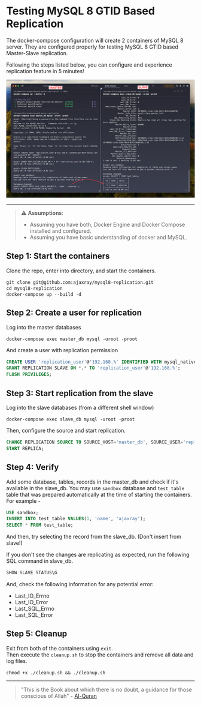 # Testing MySQL 8 GTID Based Replication 

The docker-compose configuration will create 2 containers of MySQL 8 server. 
They are configured properly for testing MySQL 8 GTID based Master-Slave replication.

Following the steps listed below, you can configure and experience replication feature in 5 minutes!

<a href="./screenshot.png" target="_blank">
    <img src="./screenshot.png" alt="MySQL GTID Master-Slave Replication" width="800px">
</a>

---

> ⚠️ **Assumptions**:
> - Assuming you have both, Docker Engine and Docker Compose installed and configured.
> - Assuming you have basic understanding of docker and MySQL. 

## Step 1: Start the containers

Clone the repo, enter into directory, and start the containers.
```shell
git clone git@github.com:ajaxray/mysql8-replication.git
cd mysql8-replication
docker-compose up --build -d
```

## Step 2: Create a user for replication

Log into the master databases

```shell
docker-compose exec master_db mysql -uroot -proot
```

And create a user with replication permission

```sql
CREATE USER 'replication_user'@'192.168.%' IDENTIFIED WITH mysql_native_password BY '123123';
GRANT REPLICATION SLAVE ON *.* TO 'replication_user'@'192.168.%';
FLUSH PRIVILEGES;
```

## Step 3: Start replication from the slave

Log into the slave databases (from a different shell window)

```shell
docker-compose exec slave_db mysql -uroot -proot
```

Then, configure the source and start replication.

```sql
CHANGE REPLICATION SOURCE TO SOURCE_HOST='master_db', SOURCE_USER='replication_user', SOURCE_PASSWORD='123123', SOURCE_AUTO_POSITION=1;
START REPLICA;
```

## Step 4: Verify

Add some database, tables, records in the master_db and check if it's available in the slave_db. 
You may use `sandbox` database and `test_table` table that was prepared automatically 
at the time of starting the containers. For example - 
```sql
USE sandbox;
INSERT INTO test_table VALUES(1, 'name', 'ajaxray');
SELECT * FROM test_table;
```
And then, try selecting the record from the slave_db. (Don't insert from slave!)

If you don't see the changes are replicating as expected, run the following SQL command in slave_db.
```sql
SHOW SLAVE STATUS\G
```
And, check the following information for any potential error:

- Last_IO_Errno
- Last_IO_Error
- Last_SQL_Errno
- Last_SQL_Error

## Step 5: Cleanup

Exit from both of the containers using `exit`.  
Then execute the `cleanup.sh` to stop the containers and remove all data and log files.

```shell
chmod +x ./cleanup.sh && ./cleanup.sh
```

---
> "This is the Book about which there is no doubt, a guidance for those conscious of Allah" - [Al-Quran](http://quran.com)